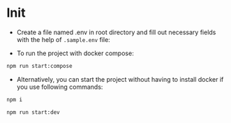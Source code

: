# Init

- Create a file named .env in root directory and fill out necessary fields with the help of ```.sample.env``` file:

- To run the project with docker compose:

```bash
npm run start:compose
```

- Alternatively, you can start the project without having to install docker if you use following commands:

```bash
npm i
```

```bash
npm run start:dev
```
